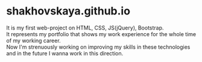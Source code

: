 # shakhovskaya.github.io
It is my first web-project on HTML, CSS, JS(jQuery), Bootstrap. <br />
It represents my portfolio that shows my work experience for the whole time of my working career. <br />
Now I'm strenuously working on improving my skills in these technologies and in the future I wanna work in this direction. <br />
